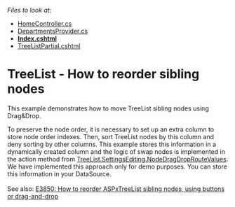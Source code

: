 <!-- default file list -->
*Files to look at*:

* [HomeController.cs](./CS/TreeList_ReorderNodes/Controllers/HomeController.cs)
* [DepartmentsProvider.cs](./CS/TreeList_ReorderNodes/Models/DepartmentsProvider.cs)
* **[Index.cshtml](./CS/TreeList_ReorderNodes/Views/Home/Index.cshtml)**
* [TreeListPartial.cshtml](./CS/TreeList_ReorderNodes/Views/Home/TreeListPartial.cshtml)
<!-- default file list end -->
# TreeList - How to reorder sibling nodes


<p>This example demonstrates how to move TreeList sibling nodes using Drag&Drop.</p>
<p>To preserve the node order, it is necessary to set up an extra column to store node order indexes. Then, sort TreeList nodes by this column and deny sorting by other columns. This example stores this information in a dynamically created column and the logic of swap nodes is implemented in the action method from <a href="https://documentation.devexpress.com/#AspNet/DevExpressWebMvcMVCxTreeListSettingsEditing_NodeDragDropRouteValuestopic">TreeList.SettingsEditing.NodeDragDropRouteValues</a>. We have implemented this approach only for demo purposes. You can store this information in your DataSource.<br><br>See also: <a href="https://www.devexpress.com/Support/Center/p/E3850">E3850: How to reorder ASPxTreeList sibling nodes, using buttons or drag-and-drop</a></p>

<br/>


